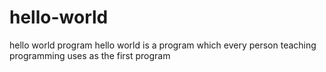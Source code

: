 # hello-world
hello world program
hello world is a program which every person teaching programming uses as the first program
